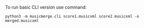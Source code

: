 To run basic CLI version use command:

```python3 -m musicmerge.cli score1.musicxml score2.musicxml -o merged.musicxml```

